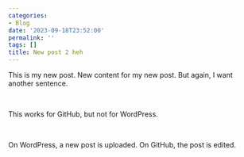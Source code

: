 ```yaml
---
categories:
- Blog
date: '2023-09-18T23:52:00'
permalink: ''
tags: []
title: New post 2 heh
---
```


This is my new post. New content for my new post. But again, I want another sentence.<br />

<br />

This works for GitHub, but not for WordPress.<br />

<br />

On WordPress, a new post is uploaded. On GitHub, the post is edited. <br />